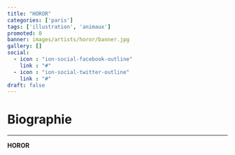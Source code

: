 ```yaml
---
title: "HOROR"
categories: ['paris']
tags: ['illustration', 'animaux']
promoted: 0
banner: images/artists/horor/banner.jpg
gallery: []
social:
  - icon : "ion-social-facebook-outline"
    link : "#"
  - icon : "ion-social-twitter-outline"
    link : "#"
draft: false
---
```


# Biographie
---

**HOROR**
